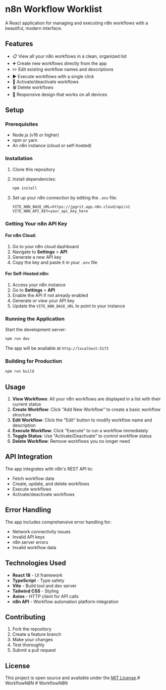 # n8n Workflow Worklist

A React application for managing and executing n8n workflows with a beautiful, modern interface.

## Features

- 📋 View all your n8n workflows in a clean, organized list
- ➕ Create new workflows directly from the app
- ✏️ Edit existing workflow names and descriptions
- ▶️ Execute workflows with a single click
- 🔄 Activate/deactivate workflows
- 🗑️ Delete workflows
- 📱 Responsive design that works on all devices

## Setup

### Prerequisites

- Node.js (v16 or higher)
- npm or yarn
- An n8n instance (cloud or self-hosted)

### Installation

1. Clone this repository
2. Install dependencies:
   ```bash
   npm install
   ```

3. Set up your n8n connection by editing the `.env` file:
   ```env
   VITE_N8N_BASE_URL=https://jpgrit.app.n8n.cloud/api/v1
   VITE_N8N_API_KEY=your_api_key_here
   ```

### Getting Your n8n API Key

#### For n8n Cloud:
1. Go to your n8n cloud dashboard
2. Navigate to **Settings** > **API**
3. Generate a new API key
4. Copy the key and paste it in your `.env` file

#### For Self-Hosted n8n:
1. Access your n8n instance
2. Go to **Settings** > **API**
3. Enable the API if not already enabled
4. Generate or view your API key
5. Update the `VITE_N8N_BASE_URL` to point to your instance

### Running the Application

Start the development server:
```bash
npm run dev
```

The app will be available at `http://localhost:5173`

### Building for Production

```bash
npm run build
```

## Usage

1. **View Workflows**: All your n8n workflows are displayed in a list with their current status
2. **Create Workflow**: Click "Add New Workflow" to create a basic workflow structure
3. **Edit Workflow**: Click the "Edit" button to modify workflow name and description
4. **Execute Workflow**: Click "Execute" to run a workflow immediately
5. **Toggle Status**: Use "Activate/Deactivate" to control workflow status
6. **Delete Workflow**: Remove workflows you no longer need

## API Integration

The app integrates with n8n's REST API to:
- Fetch workflow data
- Create, update, and delete workflows
- Execute workflows
- Activate/deactivate workflows

## Error Handling

The app includes comprehensive error handling for:
- Network connectivity issues
- Invalid API keys
- n8n server errors
- Invalid workflow data

## Technologies Used

- **React 18** - UI framework
- **TypeScript** - Type safety
- **Vite** - Build tool and dev server
- **Tailwind CSS** - Styling
- **Axios** - HTTP client for API calls
- **n8n API** - Workflow automation platform integration

## Contributing

1. Fork the repository
2. Create a feature branch
3. Make your changes
4. Test thoroughly
5. Submit a pull request

## License

This project is open source and available under the [MIT License](LICENSE).#   W o r k f l o w N 8 N  
 #   W o r k f l o w N 8 N  
 